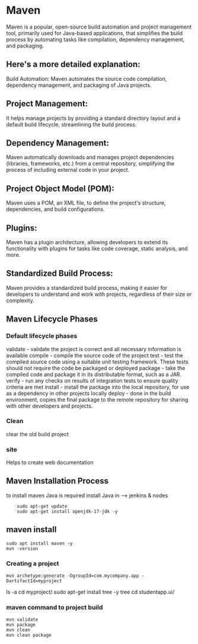 # Maven
Maven is a popular, open-source build automation and project management tool, primarily used for Java-based applications, that simplifies the build process by automating tasks like compilation, dependency management, and packaging. 

## Here's a more detailed explanation:
Build Automation:
Maven automates the source code compilation, dependency management, and packaging of Java projects. 

## Project Management:
It helps manage projects by providing a standard directory layout and a default build lifecycle, streamlining the build process. 

## Dependency Management:
Maven automatically downloads and manages project dependencies (libraries, frameworks, etc.) from a central repository, simplifying the process of including external code in your project. 

## Project Object Model (POM):
Maven uses a POM, an XML file, to define the project's structure, dependencies, and build configurations. 

## Plugins:
Maven has a plugin architecture, allowing developers to extend its functionality with plugins for tasks like code coverage, static analysis, and more. 

## Standardized Build Process:
Maven provides a standardized build process, making it easier for developers to understand and work with projects, regardless of their size or complexity. 

## Maven Lifecycle Phases
### Default lifecycle phases
validate - validate the project is correct and all necessary information is available
compile - compile the source code of the project
test - test the compiled source code using a suitable unit testing framework. These tests should not require the code be packaged or deployed
package - take the compiled code and package it in its distributable format, such as a JAR.
verify - run any checks on results of integration tests to ensure quality criteria are met
install - install the package into the local repository, for use as a dependency in other projects locally
deploy - done in the build environment, copies the final package to the remote repository for sharing with other developers and projects.
### Clean 
clear the old build project
### site
Helps to create web documentation
## Maven Installation Process
to install maven Java is required
install Java in --> jenkins & nodes
```
    sudo apt-get update
    sudo apt-get install openjdk-17-jdk -y
```
## maven install
```
sudo apt install maven -y
mvn -version
```
### Creating a project
```
mvn archetype:generate -DgroupId=com.mycompany.app -DartifactId=myproject
```
ls -a
cd myproject/
sudo apt-get install tree -y
tree
cd studentapp.ui/

### maven command to project build
```
mvn validate
mvn package
mvn clean
mvn clean package

